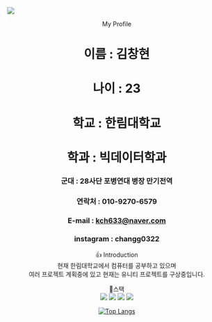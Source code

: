 <img src="https://capsule-render.vercel.app/api?type=waving&color=auto&height=300&section=header&text=chang's%20git&fontSize=90" />
<div align=center>

  My Profile   
  # 이름 : 김창현

  # 나이 : 23

  # 학교 : 한림대학교
  
  # 학과 : 빅데이터학과   

  ### 군대 : 28사단 포병연대 병장 만기전역
  ### 연락처 : 010-9270-6579
  ### E-mail : kch633@naver.com
  ### instagram : changg0322

    
  :thumbsup:
  Introduction   
  현재 한림대학교에서 컴퓨터를 공부하고 있으며   
  여러 프로젝트 계획중에 있고 현재는 유니티 프로젝트를 구상중입니다.   
  
  :muscle:스택   
  <img src="https://img.shields.io/badge/python-3178C6?style=flat&logo=Python&logoColor=white"/>
  <img src="https://img.shields.io/badge/Unity-D4911E?style=flat&logo=RobotFramework&logoColor=white"/>
  <img src="https://img.shields.io/badge/C-00CCBB?style=flat&logo=tC&logoColor=white"/>
  <img src="https://img.shields.io/badge/java-CC0000?style=flat&logo=tJavaScript&logoColor=white"/>
  
[![Top Langs](https://github-readme-stats.vercel.app/api/top-langs/?username=kimchanghyun325&layout=compact)](https://github.com/kimchanghyun/github-readme-stats)
  
</div>
